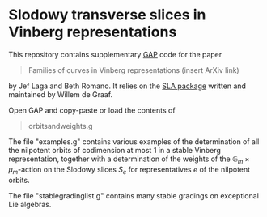 # Slodowy transverse slices in Vinberg representations

This repository contains supplementary [GAP](https://www.gap-system.org) code for the paper 

>Families of curves in Vinberg representations (insert ArXiv link)

by Jef Laga and Beth Romano. It relies on the [SLA package](https://gap-packages.github.io/sla/) written and maintained by Willem de Graaf.

Open GAP and copy-paste or load the contents of 
>orbitsandweights.g

The file "examples.g" contains various examples of the determination of all the nilpotent orbits of codimension at most 1 in a stable Vinberg representation, together with a determination of the weights of the $\mathbb{G}_m \times \mu_m$-action on the Slodowy slices $S_e$ for representatives $e$ of the nilpotent orbits.

The file "stablegradinglist.g" contains many stable gradings on exceptional Lie algebras.
